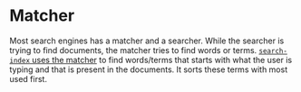 # Matcher
Most search engines has a matcher and a searcher. While the searcher is trying to find documents, the matcher tries to find words or terms. [`search-index` uses the matcher](https://github.com/fergiemcdowall/search-index/blob/master/doc/autosuggest.md#autosuggest-and-matching) to find words/terms that starts with what the user is typing and that is present in the documents. It sorts these terms with most used first.
